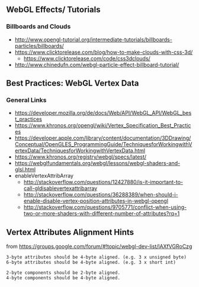 
WebGL Effects/ Tutorials
------------------------

### Billboards and Clouds

- http://www.opengl-tutorial.org/intermediate-tutorials/billboards-particles/billboards/
- https://www.clicktorelease.com/blog/how-to-make-clouds-with-css-3d/
  - https://www.clicktorelease.com/code/css3dclouds/
- http://www.chinedufn.com/webgl-particle-effect-billboard-tutorial/


Best Practices: WebGL Vertex Data
---------------------------------

### General Links

- https://developer.mozilla.org/de/docs/Web/API/WebGL_API/WebGL_best_practices
- https://www.khronos.org/opengl/wiki/Vertex_Specification_Best_Practices
- https://developer.apple.com/library/content/documentation/3DDrawing/Conceptual/OpenGLES_ProgrammingGuide/TechniquesforWorkingwithVertexData/TechniquesforWorkingwithVertexData.html
- https://www.khronos.org/registry/webgl/specs/latest/
- https://webglfundamentals.org/webgl/lessons/webgl-shaders-and-glsl.html
- enableVertexAttribArray
  - http://stackoverflow.com/questions/12427880/is-it-important-to-call-gldisablevertexattribarray
  - http://stackoverflow.com/questions/36288389/when-should-i-enable-disable-vertex-position-attributes-in-webgl-opengl
  - http://stackoverflow.com/questions/9705771/conflict-when-using-two-or-more-shaders-with-different-number-of-attributes?rq=1


## Vertex Attributes Alignment Hints

from https://groups.google.com/forum/#!topic/webgl-dev-list/lAXfVGRoCzg

```
3-byte attributes should be 4-byte aligned. (e.g. 3 x unsigned byte)
6-byte attributes should be 4-byte aligned. (e.g. 3 x short int)

2-byte components should be 2-byte aligned.
4-byte components should be 4-byte aligned.
```

